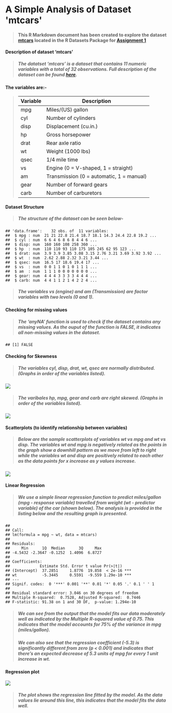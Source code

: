 # A Simple Analysis of Dataset 'mtcars'

> #### This R Markdown document has been created to explore the dataset [mtcars](https://stat.ethz.ch/R-manual/R-devel/library/datasets/html/00Index.html) located in the R Datasets Package for [Assignment 1](https://stat545.stat.ubc.ca/evaluation/hw01/hw01/)

#### **Description of dataset ‘mtcars’**

> ##### The datatset **‘mtcars’** is a dataset that contains 11 numeric variables with a total of 32 observations. Full description of the dataset can be found [here](https://stat.ethz.ch/R-manual/R-devel/library/datasets/html/mtcars.html).

#### **The variables are:-**

> <table>
> <thead>
> <tr class="header">
> <th>Variable</th>
> <th>Description</th>
> </tr>
> </thead>
> <tbody>
> <tr class="odd">
> <td>mpg</td>
> <td>Miles/(US) gallon</td>
> </tr>
> <tr class="even">
> <td>cyl</td>
> <td>Number of cylinders</td>
> </tr>
> <tr class="odd">
> <td>disp</td>
> <td>Displacement (cu.in.)</td>
> </tr>
> <tr class="even">
> <td>hp</td>
> <td>Gross horsepower</td>
> </tr>
> <tr class="odd">
> <td>drat</td>
> <td>Rear axle ratio</td>
> </tr>
> <tr class="even">
> <td>wt</td>
> <td>Weight (1000 lbs)</td>
> </tr>
> <tr class="odd">
> <td>qsec</td>
> <td>1/4 mile time</td>
> </tr>
> <tr class="even">
> <td>vs</td>
> <td>Engine (0 = V-shaped, 1 = straight)</td>
> </tr>
> <tr class="odd">
> <td>am</td>
> <td>Transmission (0 = automatic, 1 = manual)</td>
> </tr>
> <tr class="even">
> <td>gear</td>
> <td>Number of forward gears</td>
> </tr>
> <tr class="odd">
> <td>carb</td>
> <td>Number of carburetors</td>
> </tr>
> </tbody>
> </table>
>
#### **Dataset Structure**

> ##### The **structure** of the dataset can be seen below-

    ## 'data.frame':    32 obs. of  11 variables:
    ##  $ mpg : num  21 21 22.8 21.4 18.7 18.1 14.3 24.4 22.8 19.2 ...
    ##  $ cyl : num  6 6 4 6 8 6 8 4 4 6 ...
    ##  $ disp: num  160 160 108 258 360 ...
    ##  $ hp  : num  110 110 93 110 175 105 245 62 95 123 ...
    ##  $ drat: num  3.9 3.9 3.85 3.08 3.15 2.76 3.21 3.69 3.92 3.92 ...
    ##  $ wt  : num  2.62 2.88 2.32 3.21 3.44 ...
    ##  $ qsec: num  16.5 17 18.6 19.4 17 ...
    ##  $ vs  : num  0 0 1 1 0 1 0 1 1 1 ...
    ##  $ am  : num  1 1 1 0 0 0 0 0 0 0 ...
    ##  $ gear: num  4 4 4 3 3 3 3 4 4 4 ...
    ##  $ carb: num  4 4 1 1 2 1 4 2 2 4 ...

> ##### The variables **vs** (engine) and **am** (Transmission) are factor variables with two levels (0 and 1).

#### **Checking for missing values**

> ##### The **‘anyNA’** function is used to check if the dataset contains any missing values. As the ouput of the function is **FALSE**, it indicates all non-missing values in the dataset.

    ## [1] FALSE

#### **Checking for Skewness**

> ##### The variables **cyl, disp, drat, wt, qsec** are **normally distributed**. (Graphs in order of the variables listed).

![](hw01_dataset_mtcars_md_files/figure-markdown_strict/unnamed-chunk-2-1.png)

> ##### The varibales **hp, mpg, gear** and **carb** are **right skewed**. (Graphs in order of the variables listed).

![](hw01_dataset_mtcars_md_files/figure-markdown_strict/unnamed-chunk-3-1.png)

#### **Scatterplots (to identify relationship between variables)**

> ##### Below are the sample scatterplots of variables **wt vs mpg** and **wt vs disp**. The variables **wt** and **mpg** is negatively related as the points in the graph show a downhill pattern as we move from left to right while the variables **wt** and **disp** are positively related to each other as the data points for x increase as y values increase.

![](hw01_dataset_mtcars_md_files/figure-markdown_strict/unnamed-chunk-4-1.png)

#### **Linear Regression**

> ##### We use a simple linear regression function to predict miles/gallon (**mpg** - response variable) travelled from weight (**wt** - predictor variable) of the car (shown below). The analysis is provided in the listing below and the resulting graph is presented.

    ## 
    ## Call:
    ## lm(formula = mpg ~ wt, data = mtcars)
    ## 
    ## Residuals:
    ##     Min      1Q  Median      3Q     Max 
    ## -4.5432 -2.3647 -0.1252  1.4096  6.8727 
    ## 
    ## Coefficients:
    ##             Estimate Std. Error t value Pr(>|t|)    
    ## (Intercept)  37.2851     1.8776  19.858  < 2e-16 ***
    ## wt           -5.3445     0.5591  -9.559 1.29e-10 ***
    ## ---
    ## Signif. codes:  0 '***' 0.001 '**' 0.01 '*' 0.05 '.' 0.1 ' ' 1
    ## 
    ## Residual standard error: 3.046 on 30 degrees of freedom
    ## Multiple R-squared:  0.7528, Adjusted R-squared:  0.7446 
    ## F-statistic: 91.38 on 1 and 30 DF,  p-value: 1.294e-10

> ##### We can see from the output that the model fits our data moderately well as indicated by the **Multiple R-squared value** of **0.75**. This indicates that the model accounts for **75%** of the variance in mpg (miles/gallon).
>
> ##### We can also see that the **regression coefficient (-5.3)** is significantly different from zero (p &lt; 0.001) and indicates that there’s an expected decrease of 5.3 units of mpg for every 1 unit increase in wt.

#### **Regression plot**

![](hw01_dataset_mtcars_md_files/figure-markdown_strict/unnamed-chunk-6-1.png)

> ##### The plot shows the regression line fitted by the model. As the data values lie around this line, this indicates that the model fits the data well.

